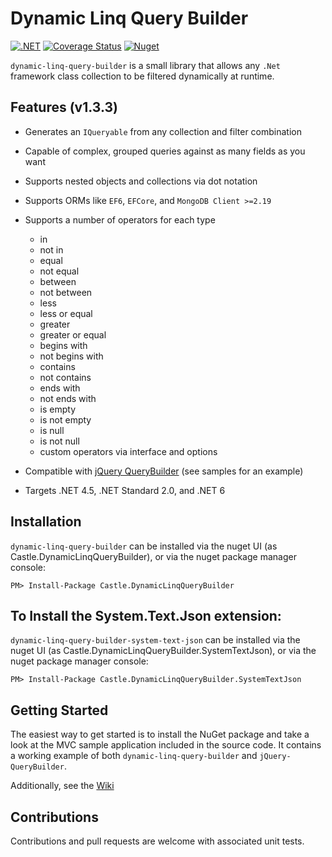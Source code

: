# Dynamic Linq Query Builder
[![.NET](https://github.com/tghamm/dynamic-linq-query-builder/actions/workflows/dotnet.yml/badge.svg)](https://github.com/tghamm/dynamic-linq-query-builder/actions/workflows/dotnet.yml) [![Coverage Status](https://coveralls.io/repos/github/tghamm/dynamic-linq-query-builder/badge.svg?branch=master)](https://coveralls.io/github/tghamm/dynamic-linq-query-builder?branch=master) [![Nuget](https://img.shields.io/nuget/dt/Castle.DynamicLinqQueryBuilder)](https://www.nuget.org/packages/Castle.DynamicLinqQueryBuilder/)

`dynamic-linq-query-builder` is a small library that allows any `.Net` framework class collection to be filtered dynamically at runtime.  

Features (v1.3.3)
--
* Generates an `IQueryable` from any collection and filter combination
* Capable of complex, grouped queries against as many fields as you want
* Supports nested objects and collections via dot notation
* Supports ORMs like `EF6`, `EFCore`, and `MongoDB Client >=2.19`
* Supports a number of operators for each type
  * in
  * not in
  * equal
  * not equal
  * between
  * not between
  * less
  * less or equal
  * greater
  * greater or equal
  * begins with
  * not begins with
  * contains
  * not contains
  * ends with
  * not ends with
  * is empty
  * is not empty
  * is null
  * is not null
  * custom operators via interface and options
* Compatible with [jQuery QueryBuilder](https://querybuilder.js.org) (see samples for an example)

* Targets .NET 4.5, .NET Standard 2.0, and .NET 6

Installation
--
`dynamic-linq-query-builder` can be installed via the nuget UI (as Castle.DynamicLinqQueryBuilder), or via the nuget package manager console:
```
PM> Install-Package Castle.DynamicLinqQueryBuilder
```
To Install the System.Text.Json extension:
--
`dynamic-linq-query-builder-system-text-json` can be installed via the nuget UI (as Castle.DynamicLinqQueryBuilder.SystemTextJson), or via the nuget package manager console:
```
PM> Install-Package Castle.DynamicLinqQueryBuilder.SystemTextJson
```

Getting Started
--
The easiest way to get started is to install the NuGet package and take a look at the MVC sample application included in the source code.  It contains a working example of both `dynamic-linq-query-builder` and `jQuery-QueryBuilder`.

Additionally, see the [Wiki](https://github.com/tghamm/dynamic-linq-query-builder/wiki)

Contributions
--
Contributions and pull requests are welcome with associated unit tests.
